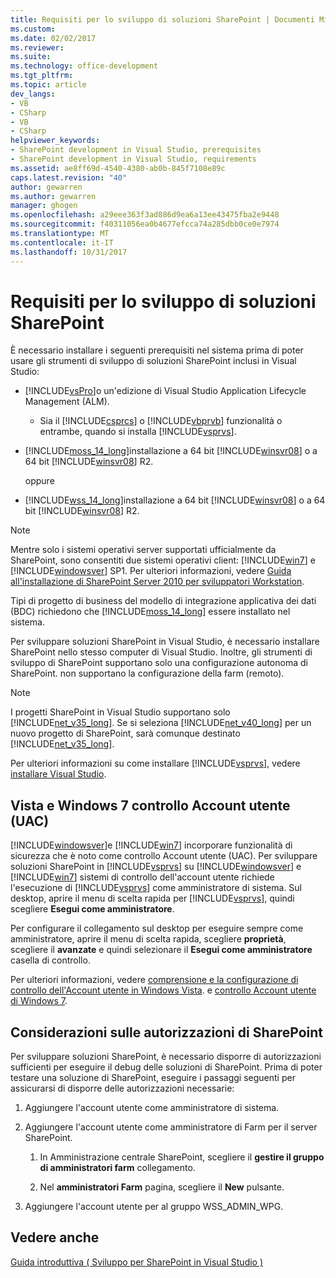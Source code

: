 ```yaml
---
title: Requisiti per lo sviluppo di soluzioni SharePoint | Documenti Microsoft
ms.custom: 
ms.date: 02/02/2017
ms.reviewer: 
ms.suite: 
ms.technology: office-development
ms.tgt_pltfrm: 
ms.topic: article
dev_langs:
- VB
- CSharp
- VB
- CSharp
helpviewer_keywords:
- SharePoint development in Visual Studio, prerequisites
- SharePoint development in Visual Studio, requirements
ms.assetid: ae8ff69d-4540-4380-ab0b-845f7108e89c
caps.latest.revision: "40"
author: gewarren
ms.author: gewarren
manager: ghogen
ms.openlocfilehash: a29eee363f3ad886d9ea6a13ee43475fba2e9448
ms.sourcegitcommit: f40311056ea0b4677efcca74a285dbb0ce0e7974
ms.translationtype: MT
ms.contentlocale: it-IT
ms.lasthandoff: 10/31/2017
---
```

# <a name="requirements-for-developing-sharepoint-solutions"></a>Requisiti per lo sviluppo di soluzioni SharePoint
  È necessario installare i seguenti prerequisiti nel sistema prima di poter usare gli strumenti di sviluppo di soluzioni SharePoint inclusi in Visual Studio:  
  
-   [!INCLUDE[vsPro](../sharepoint/includes/vspro-md.md)]o un'edizione di Visual Studio Application Lifecycle Management (ALM).  
  
    -   Sia il [!INCLUDE[csprcs](../sharepoint/includes/csprcs-md.md)] o [!INCLUDE[vbprvb](../sharepoint/includes/vbprvb-md.md)] funzionalità o entrambe, quando si installa [!INCLUDE[vsprvs](../sharepoint/includes/vsprvs-md.md)].  
  
-   [!INCLUDE[moss_14_long](../sharepoint/includes/moss-14-long-md.md)]installazione a 64 bit [!INCLUDE[winsvr08](../sharepoint/includes/winsvr08-md.md)] o a 64 bit [!INCLUDE[winsvr08](../sharepoint/includes/winsvr08-md.md)] R2.  
  
     oppure  
  
-   [!INCLUDE[wss_14_long](../sharepoint/includes/wss-14-long-md.md)]installazione a 64 bit [!INCLUDE[winsvr08](../sharepoint/includes/winsvr08-md.md)] o a 64 bit [!INCLUDE[winsvr08](../sharepoint/includes/winsvr08-md.md)] R2.  
  
> [!NOTE]  
>  Mentre solo i sistemi operativi server supportati ufficialmente da SharePoint, sono consentiti due sistemi operativi client: [!INCLUDE[win7](../sharepoint/includes/win7-md.md)] e [!INCLUDE[windowsver](../sharepoint/includes/windowsver-md.md)] SP1. Per ulteriori informazioni, vedere [Guida all'installazione di SharePoint Server 2010 per sviluppatori Workstation](http://go.microsoft.com/fwlink/?LinkID=164557).  
  
 Tipi di progetto di business del modello di integrazione applicativa dei dati (BDC) richiedono che [!INCLUDE[moss_14_long](../sharepoint/includes/moss-14-long-md.md)] essere installato nel sistema.  
  
 Per sviluppare soluzioni SharePoint in Visual Studio, è necessario installare SharePoint nello stesso computer di Visual Studio. Inoltre, gli strumenti di sviluppo di SharePoint supportano solo una configurazione autonoma di SharePoint. non supportano la configurazione della farm (remoto).  
  
> [!NOTE]  
>  I progetti SharePoint in Visual Studio supportano solo [!INCLUDE[net_v35_long](../sharepoint/includes/net-v35-long-md.md)]. Se si seleziona [!INCLUDE[net_v40_long](../sharepoint/includes/net-v40-long-md.md)] per un nuovo progetto di SharePoint, sarà comunque destinato [!INCLUDE[net_v35_long](../sharepoint/includes/net-v35-long-md.md)].  
  
 Per ulteriori informazioni su come installare [!INCLUDE[vsprvs](../sharepoint/includes/vsprvs-md.md)], vedere [installare Visual Studio](../install/install-visual-studio.md).  
  
## <a name="vista-and-windows-7-user-account-control-uac"></a>Vista e Windows 7 controllo Account utente (UAC)  
 [!INCLUDE[windowsver](../sharepoint/includes/windowsver-md.md)]e [!INCLUDE[win7](../sharepoint/includes/win7-md.md)] incorporare funzionalità di sicurezza che è noto come controllo Account utente (UAC). Per sviluppare soluzioni SharePoint in [!INCLUDE[vsprvs](../sharepoint/includes/vsprvs-md.md)] su [!INCLUDE[windowsver](../sharepoint/includes/windowsver-md.md)] e [!INCLUDE[win7](../sharepoint/includes/win7-md.md)] sistemi di controllo dell'account utente richiede l'esecuzione di [!INCLUDE[vsprvs](../sharepoint/includes/vsprvs-md.md)] come amministratore di sistema. Sul desktop, aprire il menu di scelta rapida per [!INCLUDE[vsprvs](../sharepoint/includes/vsprvs-md.md)], quindi scegliere **Esegui come amministratore**.  
  
 Per configurare il collegamento sul desktop per eseguire sempre come amministratore, aprire il menu di scelta rapida, scegliere **proprietà**, scegliere il **avanzate** e quindi selezionare il **Esegui come amministratore**  casella di controllo.  
  
 Per ulteriori informazioni, vedere [comprensione e la configurazione di controllo dell'Account utente in Windows Vista](http://go.microsoft.com/fwlink/?LinkID=156476). e [controllo Account utente di Windows 7](http://go.microsoft.com/fwlink/?LinkId=177523).  
  
## <a name="sharepoint-permissions-considerations"></a>Considerazioni sulle autorizzazioni di SharePoint  
 Per sviluppare soluzioni SharePoint, è necessario disporre di autorizzazioni sufficienti per eseguire il debug delle soluzioni di SharePoint. Prima di poter testare una soluzione di SharePoint, eseguire i passaggi seguenti per assicurarsi di disporre delle autorizzazioni necessarie:  
  
1.  Aggiungere l'account utente come amministratore di sistema.  
  
2.  Aggiungere l'account utente come amministratore di Farm per il server SharePoint.  
  
    1.  In Amministrazione centrale SharePoint, scegliere il **gestire il gruppo di amministratori farm** collegamento.  
  
    2.  Nel **amministratori Farm** pagina, scegliere il **New** pulsante.  
  
3.  Aggiungere l'account utente per al gruppo WSS_ADMIN_WPG.  
  
## <a name="see-also"></a>Vedere anche  
 [Guida introduttiva &#40; Sviluppo per SharePoint in Visual Studio &#41;](../sharepoint/getting-started-sharepoint-development-in-visual-studio.md)  
  
  